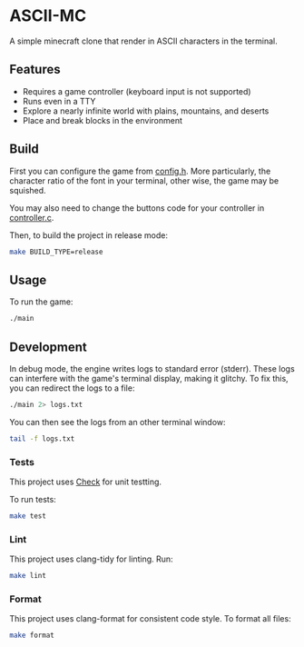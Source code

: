 # ASCII-MC

A simple minecraft clone that render in ASCII characters in the terminal.

## Features

- Requires a game controller (keyboard input is not supported)
- Runs even in a TTY
- Explore a nearly infinite world with plains, mountains, and deserts
- Place and break blocks in the environment

## Build

First you can configure the game from [config.h](./src/config.h). More
particularly, the character ratio of the font in your terminal, other wise, the
game may be squished.

You may also need to change the buttons code for your controller in
[controller.c](./src/controller.c).

Then, to build the project in release mode:

```sh
make BUILD_TYPE=release
```

## Usage

To run the game:

```sh
./main
```
## Development

In debug mode, the engine writes logs to standard error (stderr). These logs can
interfere with the game's terminal display, making it glitchy. To fix this, you
can redirect the logs to a file:

```sh
./main 2> logs.txt
```

You can then see the logs from an other terminal window:

```sh
tail -f logs.txt
```

### Tests

This project uses [Check](https://libcheck.github.io/check/) for unit testting.

To run tests:

```sh
make test
```

### Lint

This project uses clang-tidy for linting. Run:

```sh
make lint
```

### Format

This project uses clang-format for consistent code style. To format all files:

```sh
make format
```
